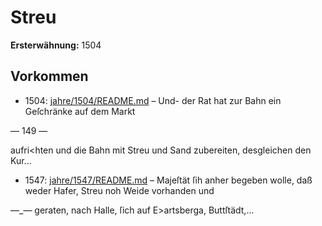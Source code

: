 # Streu

**Ersterwähnung:** 1504

## Vorkommen
- 1504: [jahre/1504/README.md](../jahre/1504/README.md) – Und-
der Rat hat zur Bahn ein Geſchränke auf dem Markt


— 149 —

aufri<hten und die Bahn mit Streu und Sand zubereiten,
desgleichen den Kur...
- 1547: [jahre/1547/README.md](../jahre/1547/README.md) – Majeſtät ſih anher begeben
wolle, daß weder Hafer, Streu noh Weide vorhanden und

—_— geraten, nach Halle, ſich auf E>artsberga, Buttſtädt,...
